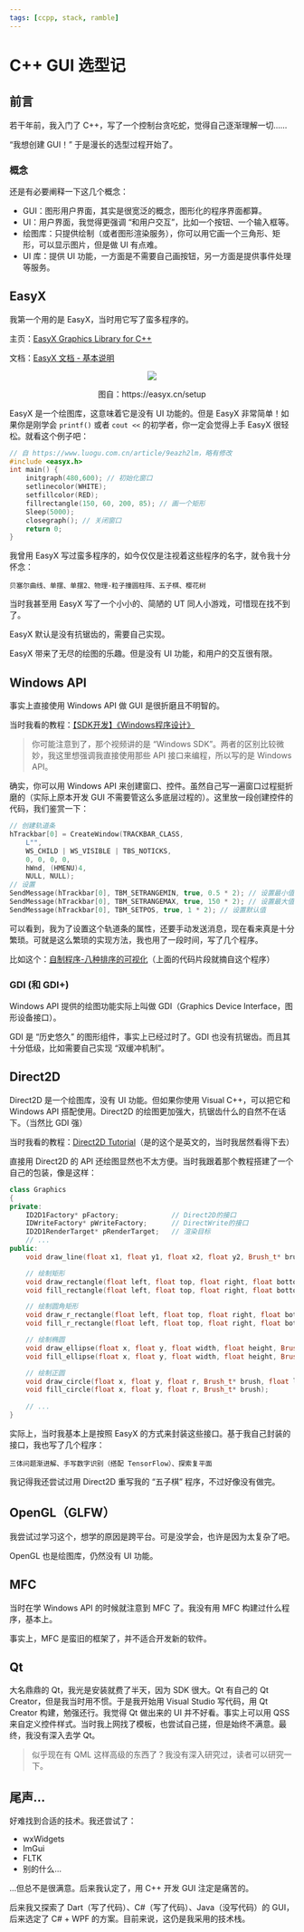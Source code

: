 ```yaml
---
tags: [ccpp, stack, ramble]
---
```

# C++ GUI 选型记

## 前言

若干年前，我入门了 C++，写了一个控制台贪吃蛇，觉得自己逐渐理解一切……

“我想创建 GUI！” 于是漫长的选型过程开始了。

### 概念

还是有必要阐释一下这几个概念：

- GUI：图形用户界面，其实是很宽泛的概念，图形化的程序界面都算。
- UI：用户界面，我觉得更强调 “和用户交互”，比如一个按钮、一个输入框等。
- 绘图库：只提供绘制（或者图形渲染服务），你可以用它画一个三角形、矩形，可以显示图片，但是做 UI 有点难。
- UI 库：提供 UI 功能，一方面是不需要自己画按钮，另一方面是提供事件处理等服务。

## EasyX

我第一个用的是 EasyX，当时用它写了蛮多程序的。

主页：[EasyX Graphics Library for C++](https://easyx.cn/)

文档：[EasyX 文档 - 基本说明](https://docs.easyx.cn/zh-cn/intro)

<center>
    <img src='https://easyx.cn/f/a/0/0/6/setup-vc2010-4.1.png' className='invertable-img' />
    <p>
        图自：https://easyx.cn/setup
    </p>
</center>



EasyX 是一个绘图库，这意味着它是没有 UI 功能的。但是 EasyX 非常简单！如果你是刚学会 `printf()` 或者 `cout <<` 的初学者，你一定会觉得上手 EasyX 很轻松。就看这个例子吧：

```cpp
// 自 https://www.luogu.com.cn/article/9eazh2lm，略有修改
#include <easyx.h>
int main() {
    initgraph(480,600); // 初始化窗口
    setlinecolor(WHITE);
    setfillcolor(RED);
    fillrectangle(150, 60, 200, 85); // 画一个矩形
    Sleep(5000);
    closegraph(); // 关闭窗口
    return 0;
}
```

我曾用 EasyX 写过蛮多程序的，如今仅仅是注视着这些程序的名字，就令我十分怀念：

```
贝塞尔曲线、单摆、单摆2、物理-粒子撞圆柱阵、五子棋、樱花树
```

当时我甚至用 EasyX 写了一个小小的、简陋的 UT 同人小游戏，可惜现在找不到了。

EasyX 默认是没有抗锯齿的，需要自己实现。

EasyX 带来了无尽的绘图的乐趣。但是没有 UI 功能，和用户的交互很有限。

## Windows API

事实上直接使用 Windows API 做 GUI 是很折磨且不明智的。

当时我看的教程：[【SDK开发】《Windows程序设计》](https://www.bilibili.com/video/BV1us411A7UE/)

> 你可能注意到了，那个视频讲的是 “Windows SDK”。两者的区别比较微妙，我这里想强调我直接使用那些 API 接口来编程，所以写的是 Windows API。

确实，你可以用 Windows API 来创建窗口、控件。虽然自己写一遍窗口过程挺折磨的（实际上原本开发 GUI 不需要管这么多底层过程的）。这里放一段创建控件的代码，我们鉴赏一下：

```cpp
// 创建轨道条
hTrackbar[0] = CreateWindow(TRACKBAR_CLASS,
    L"",
    WS_CHILD | WS_VISIBLE | TBS_NOTICKS,
    0, 0, 0, 0,
    hWnd, (HMENU)4,
    NULL, NULL);
// 设置
SendMessage(hTrackbar[0], TBM_SETRANGEMIN, true, 0.5 * 2); // 设置最小值
SendMessage(hTrackbar[0], TBM_SETRANGEMAX, true, 150 * 2); // 设置最大值
SendMessage(hTrackbar[0], TBM_SETPOS, true, 1 * 2); // 设置默认值
```

可以看到，我为了设置这个轨道条的属性，还要手动发送消息，现在看来真是十分繁琐。可就是这么繁琐的实现方法，我也用了一段时间，写了几个程序。

比如这个：[自制程序-八种排序的可视化](https://www.bilibili.com/video/BV1YQ4y1Q78m/)（上面的代码片段就摘自这个程序）

### GDI (和 GDI+)

Windows API 提供的绘图功能实际上叫做 GDI（Graphics Device Interface，图形设备接口）。

GDI 是 “历史悠久” 的图形组件，事实上已经过时了。GDI 也没有抗锯齿。而且其十分低级，比如需要自己实现 “双缓冲机制”。

## Direct2D

Direct2D 是一个绘图库，没有 UI 功能。但如果你使用 Visual C++，可以把它和 Windows API 搭配使用。Direct2D 的绘图更加强大，抗锯齿什么的自然不在话下。（当然比 GDI 强）

当时我看的教程：[Direct2D Tutorial](https://www.bilibili.com/video/BV125411V74f/)（是的这个是英文的，当时我居然看得下去）

直接用 Direct2D 的 API 还绘图显然也不太方便。当时我跟着那个教程搭建了一个自己的包装，像是这样：

```cpp
class Graphics
{
private:
	ID2D1Factory* pFactory;				// Direct2D的接口
	IDWriteFactory* pWriteFactory;		// DirectWrite的接口
	ID2D1RenderTarget* pRenderTarget;	// 渲染目标
    // ...
public:
    void draw_line(float x1, float y1, float x2, float y2, Brush_t* brush, float lineWidth = 1);

    // 绘制矩形
    void draw_rectangle(float left, float top, float right, float bottom, Brush_t* brush, float lineWidth = 1);
    void fill_rectangle(float left, float top, float right, float bottom, Brush_t* brush);

    // 绘制圆角矩形
    void draw_r_rectangle(float left, float top, float right, float bottom, float r, Brush_t* brush, float lineWidth = 1);
    void fill_r_rectangle(float left, float top, float right, float bottom, float r, Brush_t* brush);

    // 绘制椭圆
    void draw_ellipse(float x, float y, float width, float height, Brush_t* brush, float lineWidth = 1);
    void fill_ellipse(float x, float y, float width, float height, Brush_t* brush);

    // 绘制正圆
    void draw_circle(float x, float y, float r, Brush_t* brush, float lineWidth = 1);
    void fill_circle(float x, float y, float r, Brush_t* brush);
    
    // ...
}
```

实际上，当时我基本上是按照 EasyX 的方式来封装这些接口。基于我自己封装的接口，我也写了几个程序：

```
三体问题渐进解、手写数字识别（搭配 TensorFlow）、探索复平面
```

我记得我还尝试过用 Direct2D 重写我的 “五子棋” 程序，不过好像没有做完。

## OpenGL（GLFW）

我尝试过学习这个，想学的原因是跨平台。可是没学会，也许是因为太复杂了吧。

OpenGL 也是绘图库，仍然没有 UI 功能。

## MFC

当时在学 Windows API 的时候就注意到 MFC 了。我没有用 MFC 构建过什么程序，基本上。

事实上，MFC 是蛮旧的框架了，并不适合开发新的软件。

## Qt

大名鼎鼎的 Qt，我光是安装就费了半天，因为 SDK 很大。Qt 有自己的 Qt Creator，但是我当时用不惯。于是我开始用 Visual Studio 写代码，用 Qt Creator 构建，勉强还行。我觉得 Qt 做出来的 UI 并不好看。事实上可以用 QSS 来自定义控件样式。当时我上网找了模板，也尝试自己搓，但是始终不满意。最终，我没有深入去学 Qt。

> 似乎现在有 QML 这样高级的东西了？我没有深入研究过，读者可以研究一下。

## 尾声...

好难找到合适的技术。我还尝试了：

- wxWidgets
- ImGui
- FLTK
- 别的什么…

…但总不是很满意。后来我认定了，用 C++ 开发 GUI 注定是痛苦的。

后来我又探索了 Dart（写了代码）、C#（写了代码）、Java（没写代码）的 GUI，后来选定了 C# + WPF 的方案。目前来说，这仍是我采用的技术栈。